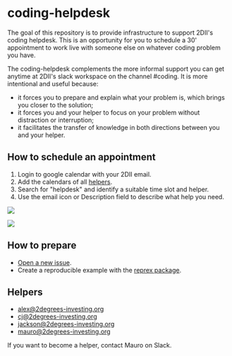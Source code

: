 # coding-helpdesk

The goal of this repository is to provide infrastructure to support 2DII's
coding helpdesk. This is an opportunity for you to schedule a 30' appointment
to work live with someone else on whatever coding problem you have.

The coding-helpdesk complements the more informal support you can get anytime
at 2DII's slack workspace on the channel #coding. It is more intentional
and useful because:

* it forces you to prepare and explain what your problem is, which brings
you closer to the solution;
* it forces you and your helper to focus on your problem without distraction
or interruption;
* it facilitates the transfer of knowledge in both directions between you
and your helper.



## How to schedule an appointment

1. Login to google calendar with your 2DII email.
2. Add the calendars of all [helpers](https://github.com/2DegreesInvesting/coding-helpdesk#helpers).
3. Search for "helpdesk" and identify a suitable time slot and helper.
4. Use the email icon or Description field to describe what help you need.

![](http://i.imgur.com/RcbUaUF.png)

![](http://i.imgur.com/Rdsoso7.png)

## How to prepare

* [Open a new issue](https://github.com/2DegreesInvesting/coding-helpdesk/issues/new/choose).
* Create a reproducible example with the [reprex package](https://reprex.tidyverse.org/).

## Helpers

* alex@2degrees-investing.org
* cj@2degrees-investing.org
* jackson@2degrees-investing.org
* mauro@2degrees-investing.org

If you want to become a helper, contact Mauro on Slack.
